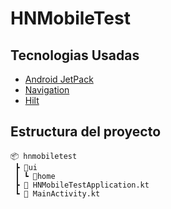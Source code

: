 # HNMobileTest

## Tecnologias Usadas

* [Android JetPack](https://developer.android.com/jetpack?hl=es)
* [Navigation](https://developer.android.com/guide/navigation/navigation-getting-started)
* [Hilt](https://developer.android.com/training/dependency-injection/hilt-android?hl=es-419)

## Estructura del proyecto

```batch
📦 hnmobiletest
 ┣ 📂ui
 ┃ ┗ 📂home
 ┣ 📜 HNMobileTestApplication.kt
 ┗ 📜 MainActivity.kt
```